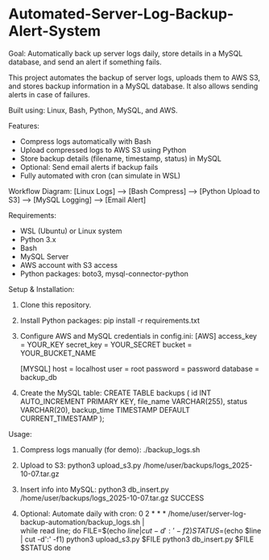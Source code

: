 # Automated-Server-Log-Backup-Alert-System
Goal: Automatically back up server logs daily, store details in a MySQL database, and send an alert if something fails.

This project automates the backup of server logs, uploads them to AWS S3, and stores backup information in a MySQL database. 
It also allows sending alerts in case of failures. 

Built using: Linux, Bash, Python, MySQL, and AWS.

Features:
- Compress logs automatically with Bash
- Upload compressed logs to AWS S3 using Python
- Store backup details (filename, timestamp, status) in MySQL
- Optional: Send email alerts if backup fails
- Fully automated with cron (can simulate in WSL)

Workflow Diagram:
[Linux Logs] --> [Bash Compress] --> [Python Upload to S3] --> [MySQL Logging] --> [Email Alert]

Requirements:
- WSL (Ubuntu) or Linux system
- Python 3.x
- Bash
- MySQL Server
- AWS account with S3 access
- Python packages: boto3, mysql-connector-python

Setup & Installation:

1. Clone this repository.
2. Install Python packages:
   pip install -r requirements.txt
3. Configure AWS and MySQL credentials in config.ini:
   [AWS]
   access_key = YOUR_KEY
   secret_key = YOUR_SECRET
   bucket = YOUR_BUCKET_NAME

   [MYSQL]
   host = localhost
   user = root
   password = password
   database = backup_db
4. Create the MySQL table:
   CREATE TABLE backups (
       id INT AUTO_INCREMENT PRIMARY KEY,
       file_name VARCHAR(255),
       status VARCHAR(20),
       backup_time TIMESTAMP DEFAULT CURRENT_TIMESTAMP
   );

Usage:
1. Compress logs manually (for demo):
   ./backup_logs.sh

2. Upload to S3:
   python3 upload_s3.py /home/user/backups/logs_2025-10-07.tar.gz

3. Insert info into MySQL:
   python3 db_insert.py /home/user/backups/logs_2025-10-07.tar.gz SUCCESS

4. Optional: Automate daily with cron:
   0 2 * * * /home/user/server-log-backup-automation/backup_logs.sh | \
   while read line; do
       FILE=$(echo $line | cut -d':' -f2)
       STATUS=$(echo $line | cut -d':' -f1)
       python3 upload_s3.py $FILE
       python3 db_insert.py $FILE $STATUS
   done
